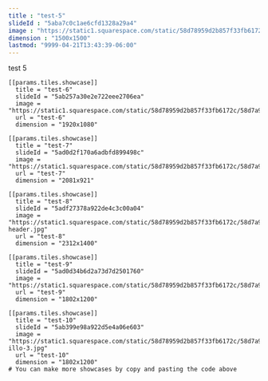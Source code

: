 ```yaml
---
title : "test-5"
slideId : "5aba7c0c1ae6cfd1328a29a4"
image : "https://static1.squarespace.com/static/58d78959d2b857f33fb6172c/58d7a914414fb59196f5372d/5aba7c0c1ae6cfd1328a29a4/1522170916009/13.jpg"
dimension : "1500x1500"
lastmod: "9999-04-21T13:43:39-06:00"
---
```


test 5


    [[params.tiles.showcase]]
      title = "test-6"
      slideId = "5ab257a30e2e722eee2706ea"
      image = "https://static1.squarespace.com/static/58d78959d2b857f33fb6172c/58d7a914414fb59196f5372d/5ab257a30e2e722eee2706ea/1523466121100/hacksack.gif"
      url = "test-6"
      dimension = "1920x1080"

    [[params.tiles.showcase]]
      title = "test-7"
      slideId = "5ad0d2f170a6adbfd899498c"
      image = "https://static1.squarespace.com/static/58d78959d2b857f33fb6172c/58d7a914414fb59196f5372d/5ad0d2f170a6adbfd899498c/1523634970656/dev.jpg"
      url = "test-7"
      dimension = "2081x921"

    [[params.tiles.showcase]]
      title = "test-8"
      slideId = "5adf27378a922de4c3c00a04"
      image = "https://static1.squarespace.com/static/58d78959d2b857f33fb6172c/58d7a914414fb59196f5372d/5adf27378a922de4c3c00a04/1524574045933/illo-header.jpg"
      url = "test-8"
      dimension = "2312x1400"
   
    [[params.tiles.showcase]]
      title = "test-9"
      slideId = "5ad0d34b6d2a73d7d2501760"
      image = "https://static1.squarespace.com/static/58d78959d2b857f33fb6172c/58d7a914414fb59196f5372d/5ad0d34b6d2a73d7d2501760/1523635678505/shopping1.jpg"
      url = "test-9"
      dimension = "1802x1200"
    
    [[params.tiles.showcase]]
      title = "test-10"
      slideId = "5ab399e98a922d5e4a06e603"
      image = "https://static1.squarespace.com/static/58d78959d2b857f33fb6172c/58d7a914414fb59196f5372d/5ab399e98a922d5e4a06e603/1521719829221/S%26P-illo-3.jpg"
      url = "test-10"
      dimension = "1802x1200"
    # You can make more showcases by copy and pasting the code above
